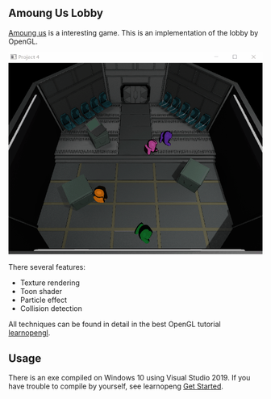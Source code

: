 Amoung Us Lobby
---------------

[Amoung us](https://www.youtube.com/watch?v=PnjZiHQjmG4) is a interesting game. This is an implementation of the lobby by OpenGL.  

![game](figure/game.gif)

There several features:
* Texture rendering
* Toon shader
* Particle effect
* Collision detection

All techniques can be found in detail in the best OpenGL tutorial [learnopengl](https://learnopengl.com/).

Usage
-----

There is an exe compiled on Windows 10 using Visual Studio 2019. If you have trouble to compile by yourself, see learnopeng [Get Started](https://learnopengl.com/Getting-started/OpenGL).  
